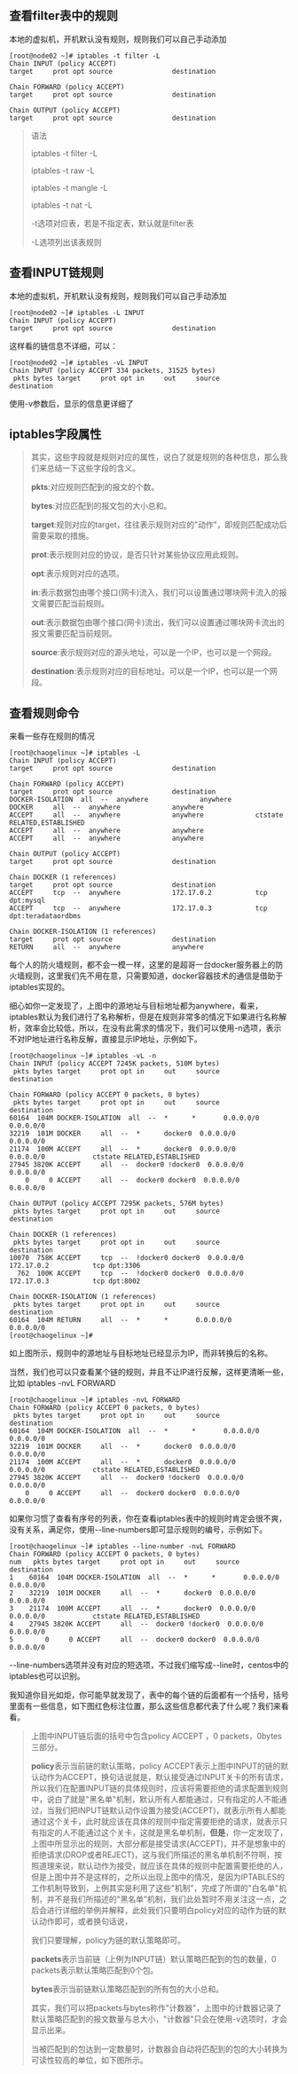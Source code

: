 ## 查看filter表中的规则

本地的虚拟机，开机默认没有规则，规则我们可以自己手动添加

```
[root@node02 ~]# iptables -t filter -L
Chain INPUT (policy ACCEPT)
target     prot opt source               destination

Chain FORWARD (policy ACCEPT)
target     prot opt source               destination

Chain OUTPUT (policy ACCEPT)
target     prot opt source               destination
```

> 语法
>
> iptables -t filter -L
>
> iptables -t raw -L
>
> iptables -t mangle -L
>
> iptables -t nat -L
>
> -t选项对应表，若是不指定表，默认就是filter表
>
> -L选项列出该表规则

## 查看INPUT链规则

本地的虚拟机，开机默认没有规则，规则我们可以自己手动添加

```
[root@node02 ~]# iptables -L INPUT
Chain INPUT (policy ACCEPT)
target     prot opt source               destination
```

这样看的链信息不详细，可以：

```
[root@node02 ~]# iptables -vL INPUT
Chain INPUT (policy ACCEPT 334 packets, 31525 bytes)
 pkts bytes target     prot opt in     out     source               destination
```

使用-v参数后，显示的信息更详细了

## iptables字段属性

> 其实，这些字段就是规则对应的属性，说白了就是规则的各种信息，那么我们来总结一下这些字段的含义。
>
> **pkts**:对应规则匹配到的报文的个数。
>
> **bytes**:对应匹配到的报文包的大小总和。
>
> **target**:规则对应的target，往往表示规则对应的"动作"，即规则匹配成功后需要采取的措施。
>
> **prot**:表示规则对应的协议，是否只针对某些协议应用此规则。
>
> **opt**:表示规则对应的选项。
>
> **in**:表示数据包由哪个接口(网卡)流入，我们可以设置通过哪块网卡流入的报文需要匹配当前规则。
>
> **out**:表示数据包由哪个接口(网卡)流出，我们可以设置通过哪块网卡流出的报文需要匹配当前规则。
>
> **source**:表示规则对应的源头地址，可以是一个IP，也可以是一个网段。
>
> **destination**:表示规则对应的目标地址。可以是一个IP，也可以是一个网段。

## 查看规则命令

来看一些存在规则的情况

```
[root@chaogelinux ~]# iptables -L
Chain INPUT (policy ACCEPT)
target     prot opt source               destination

Chain FORWARD (policy ACCEPT)
target     prot opt source               destination
DOCKER-ISOLATION  all  --  anywhere             anywhere
DOCKER     all  --  anywhere             anywhere
ACCEPT     all  --  anywhere             anywhere             ctstate RELATED,ESTABLISHED
ACCEPT     all  --  anywhere             anywhere
ACCEPT     all  --  anywhere             anywhere

Chain OUTPUT (policy ACCEPT)
target     prot opt source               destination

Chain DOCKER (1 references)
target     prot opt source               destination
ACCEPT     tcp  --  anywhere             172.17.0.2           tcp dpt:mysql
ACCEPT     tcp  --  anywhere             172.17.0.3           tcp dpt:teradataordbms

Chain DOCKER-ISOLATION (1 references)
target     prot opt source               destination
RETURN     all  --  anywhere             anywhere
```

每个人的防火墙规则，都不会一模一样，这里的是超哥一台docker服务器上的防火墙规则，这里我们先不用在意，只需要知道，docker容器技术的通信是借助于iptables实现的。

细心如你一定发现了，上图中的源地址与目标地址都为anywhere，看来，iptables默认为我们进行了名称解析，但是在规则非常多的情况下如果进行名称解析，效率会比较低，所以，在没有此需求的情况下，我们可以使用-n选项，表示不对IP地址进行名称反解，直接显示IP地址，示例如下。

```
[root@chaogelinux ~]# iptables -vL -n
Chain INPUT (policy ACCEPT 7245K packets, 510M bytes)
 pkts bytes target     prot opt in     out     source               destination

Chain FORWARD (policy ACCEPT 0 packets, 0 bytes)
 pkts bytes target     prot opt in     out     source               destination
60164  104M DOCKER-ISOLATION  all  --  *      *       0.0.0.0/0            0.0.0.0/0
32219  101M DOCKER     all  --  *      docker0  0.0.0.0/0            0.0.0.0/0
21174  100M ACCEPT     all  --  *      docker0  0.0.0.0/0            0.0.0.0/0            ctstate RELATED,ESTABLISHED
27945 3820K ACCEPT     all  --  docker0 !docker0  0.0.0.0/0            0.0.0.0/0
    0     0 ACCEPT     all  --  docker0 docker0  0.0.0.0/0            0.0.0.0/0

Chain OUTPUT (policy ACCEPT 7295K packets, 576M bytes)
 pkts bytes target     prot opt in     out     source               destination

Chain DOCKER (1 references)
 pkts bytes target     prot opt in     out     source               destination
10070  758K ACCEPT     tcp  --  !docker0 docker0  0.0.0.0/0            172.17.0.2           tcp dpt:3306
  762  100K ACCEPT     tcp  --  !docker0 docker0  0.0.0.0/0            172.17.0.3           tcp dpt:8002

Chain DOCKER-ISOLATION (1 references)
 pkts bytes target     prot opt in     out     source               destination
60164  104M RETURN     all  --  *      *       0.0.0.0/0            0.0.0.0/0
[root@chaogelinux ~]#
```

如上图所示，规则中的源地址与目标地址已经显示为IP，而非转换后的名称。

当然，我们也可以只查看某个链的规则，并且不让IP进行反解，这样更清晰一些，比如 iptables -nvL FORWARD

```
[root@chaogelinux ~]# iptables -nvL FORWARD
Chain FORWARD (policy ACCEPT 0 packets, 0 bytes)
 pkts bytes target     prot opt in     out     source               destination
60164  104M DOCKER-ISOLATION  all  --  *      *       0.0.0.0/0            0.0.0.0/0
32219  101M DOCKER     all  --  *      docker0  0.0.0.0/0            0.0.0.0/0
21174  100M ACCEPT     all  --  *      docker0  0.0.0.0/0            0.0.0.0/0            ctstate RELATED,ESTABLISHED
27945 3820K ACCEPT     all  --  docker0 !docker0  0.0.0.0/0            0.0.0.0/0
    0     0 ACCEPT     all  --  docker0 docker0  0.0.0.0/0            0.0.0.0/0
```

如果你习惯了查看有序号的列表，你在查看iptables表中的规则时肯定会很不爽，没有关系，满足你，使用--line-numbers即可显示规则的编号，示例如下。

```
[root@chaogelinux ~]# iptables --line-number -nvL FORWARD
Chain FORWARD (policy ACCEPT 0 packets, 0 bytes)
num   pkts bytes target     prot opt in     out     source               destination
1    60164  104M DOCKER-ISOLATION  all  --  *      *       0.0.0.0/0            0.0.0.0/0
2    32219  101M DOCKER     all  --  *      docker0  0.0.0.0/0            0.0.0.0/0
3    21174  100M ACCEPT     all  --  *      docker0  0.0.0.0/0            0.0.0.0/0            ctstate RELATED,ESTABLISHED
4    27945 3820K ACCEPT     all  --  docker0 !docker0  0.0.0.0/0            0.0.0.0/0
5        0     0 ACCEPT     all  --  docker0 docker0  0.0.0.0/0            0.0.0.0/0
```

--line-numbers选项并没有对应的短选项，不过我们缩写成--line时，centos中的iptables也可以识别。

我知道你目光如炬，你可能早就发现了，表中的每个链的后面都有一个括号，括号里面有一些信息，如下图红色标注位置，那么这些信息都代表了什么呢？我们来看看。

> 上图中INPUT链后面的括号中包含policy ACCEPT ，0 packets，0bytes 三部分。
>
> **policy**表示当前链的默认策略，policy ACCEPT表示上图中INPUT的链的默认动作为ACCEPT，换句话说就是，默认接受通过INPUT关卡的所有请求，所以我们在配置INPUT链的具体规则时，应该将需要拒绝的请求配置到规则中，说白了就是"黑名单"机制，默认所有人都能通过，只有指定的人不能通过，当我们把INPUT链默认动作设置为接受(ACCEPT)，就表示所有人都能通过这个关卡，此时就应该在具体的规则中指定需要拒绝的请求，就表示只有指定的人不能通过这个关卡，这就是黑名单机制，**但是**，你一定发现了，上图中所显示出的规则，大部分都是接受请求(ACCEPT)，并不是想象中的拒绝请求(DROP或者REJECT)，这与我们所描述的黑名单机制不符啊，按照道理来说，默认动作为接受，就应该在具体的规则中配置需要拒绝的人，但是上图中并不是这样的，之所以出现上图中的情况，是因为IPTABLES的工作机制导致到，上例其实是利用了这些"机制"，完成了所谓的"白名单"机制，并不是我们所描述的"黑名单"机制，我们此处暂时不用关注这一点，之后会进行详细的举例并解释，此处我们只要明白policy对应的动作为链的默认动作即可，或者换句话说，
>
> 我们只要理解，policy为链的默认策略即可。
>
> **packets**表示当前链（上例为INPUT链）默认策略匹配到的包的数量，0 packets表示默认策略匹配到0个包。
>
> **bytes**表示当前链默认策略匹配到的所有包的大小总和。
>
> 其实，我们可以把packets与bytes称作"计数器"，上图中的计数器记录了默认策略匹配到的报文数量与总大小，"计数器"只会在使用-v选项时，才会显示出来。
>
> 当被匹配到的包达到一定数量时，计数器会自动将匹配到的包的大小转换为可读性较高的单位，如下图所示。